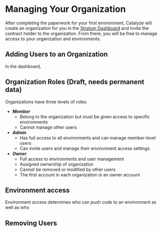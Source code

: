 # Managing Your Organization

After completing the paperwork for your first environment, Catalyze will create an organization for you in the [Stratum Dashboard](https://stratum.catalyze.io) and invite the contract holder to the organization. From there, you will be free to manage access to your organization and environments.

## Adding Users to an Organization

In the dashboard,

## Organization Roles (Draft, needs permanent data)

Organizations have three levels of roles:

- ***Member***
  - Belong to the organization but must be given access to specific environments
  - Cannot manage other users
- ***Admin***
  - Has full access to all environments and can manage member-level users
  - Can invite users and manage their environment access settings
- ***Owner***
  - Full access to environments and user management
  - Assigned ownership of organization
  - Cannot be removed or modified by other users
  - The first account in each organization is an owner account

## Environment access

Environment access determines who can push code to an environment as well as who

## Removing Users
